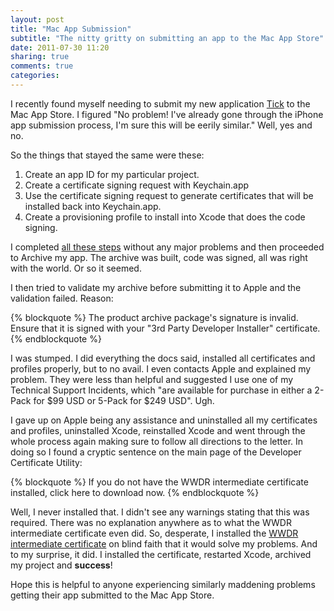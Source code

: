 ```yaml
---
layout: post
title: "Mac App Submission"
subtitle: "The nitty gritty on submitting an app to the Mac App Store"
date: 2011-07-30 11:20
sharing: true
comments: true
categories: 
---
```


I recently found myself needing to submit my new application [Tick](/mac/tick) to the Mac App Store. I figured "No problem! I've already gone through the iPhone app submission process, I'm sure this will be eerily similar." Well, yes and no.

<!--more-->

So the things that stayed the same were these:

1. Create an app ID for my particular project.
2. Create a certificate signing request with Keychain.app
3. Use the certificate signing request to generate certificates that will be installed back into Keychain.app.
4. Create a provisioning profile to install into Xcode that does the code signing.

I completed [all these steps](https://developer.apple.com/devcenter/mac/checklist/#prepare) without any major problems and then proceeded to Archive my app. The archive was built, code was signed, all was right with the world. Or so it seemed.

I then tried to validate my archive before submitting it to Apple and the validation failed. Reason:

{% blockquote %}
The product archive package's signature is invalid. Ensure that it is signed with your "3rd Party Developer Installer" certificate.
{% endblockquote %}

I was stumped. I did everything the docs said, installed all certificates and profiles properly, but to no avail. I even contacts Apple and explained my problem. They were less than helpful and suggested I use one of my Technical Support Incidents, which "are available for purchase in either a 2-Pack for $99 USD or 5-Pack for $249 USD". Ugh.

I gave up on Apple being any assistance and uninstalled all my certificates and profiles, uninstalled Xcode, reinstalled Xcode and went through the whole process again making sure to follow all directions to the letter. In doing so I found a cryptic sentence on the main page of the Developer Certificate Utility:

{% blockquote %}
If you do not have the WWDR intermediate certificate installed, click here to download now.
{% endblockquote %}

Well, I never installed that. I didn't see any warnings stating that this was required. There was no explanation anywhere as to what the WWDR intermediate certificate even did. So, desperate, I installed the [WWDR intermediate certificate](http://developer.apple.com/certificationauthority/AppleWWDRCA.cer "Download the WWDR intermediate certificate") on blind faith that it would solve my problems. And to my surprise, it did. I installed the certificate, restarted Xcode, archived my project and **success**!

Hope this is helpful to anyone experiencing similarly maddening problems getting their app submitted to the Mac App Store.